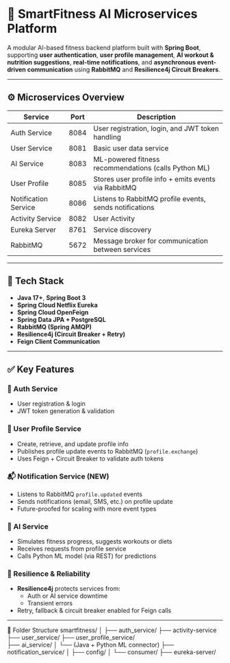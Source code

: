 # 🧠 SmartFitness AI Microservices Platform

A modular AI-based fitness backend platform built with **Spring Boot**, supporting **user authentication**, **user profile management**, **AI workout & nutrition suggestions**, **real-time notifications**, and **asynchronous event-driven communication** using **RabbitMQ** and **Resilience4j Circuit Breakers**.

---

## ⚙️ Microservices Overview

| Service             | Port  | Description                                                |
|---------------------|-------|------------------------------------------------------------|
| Auth Service        | 8084  | User registration, login, and JWT token handling          |
| User Service        | 8081  | Basic user data service                                   |
| AI Service          | 8083  | ML-powered fitness recommendations (calls Python ML)      |
| User Profile        | 8085  | Stores user profile info + emits events via RabbitMQ      |
| Notification Service| 8086  | Listens to RabbitMQ profile events, sends notifications   |
| Activity Service    | 8082  | User Activity                   |
| Eureka Server       | 8761  | Service discovery                                          |
| RabbitMQ            | 5672  | Message broker for communication between services         |

---

## 🧱 Tech Stack

- **Java 17+**, **Spring Boot 3**
- **Spring Cloud Netflix Eureka**
- **Spring Cloud OpenFeign**
- **Spring Data JPA + PostgreSQL**
- **RabbitMQ (Spring AMQP)**
- **Resilience4j (Circuit Breaker + Retry)**
- **Feign Client Communication**


---

## ✅ Key Features

### 🔐 Auth Service
- User registration & login
- JWT token generation & validation

### 👤 User Profile Service
- Create, retrieve, and update profile info
- Publishes profile update events to RabbitMQ (`profile.exchange`)
- Uses Feign + Circuit Breaker to validate auth tokens

### 📬 Notification Service (NEW)
- Listens to RabbitMQ `profile.updated` events
- Sends notifications (email, SMS, etc.) on profile update
- Future-proofed for scaling with more event types

### 🤖 AI Service
- Simulates fitness progress, suggests workouts or diets
- Receives requests from profile service
- Calls Python ML model (via REST) for predictions

### 🔁 Resilience & Reliability
- **Resilience4j** protects services from:
  - Auth or AI service downtime
  - Transient errors
- Retry, fallback & circuit breaker enabled for Feign calls

---

📂 Folder Structure
  smartfitness/
│
├── auth_service/
├── activity-service
├── user_service/
├── user_profile_service/  
├── ai_service/
│   └── (Java + Python ML connector)
├── notification_service/
│   ├── config/
│   └── consumer/
├── eureka-server/

